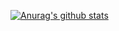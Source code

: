 [![Anurag's github stats](https://github-readme-stats.vercel.app/api?username=enkerewpo&show_icons=true&theme=merko)](https://github.com/anuraghazra/github-readme-stats)
